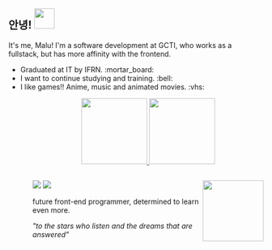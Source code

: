<h2 align="left">
  안녕! 
  <img height="40cm" src="https://i.pinimg.com/originals/9d/d1/a0/9dd1a0c90caa865e3718947e2b91d35e.gif">
</h2>
<p font-size="12px">It's me, Malu! I'm a software development at GCTI, who works as a fullstack, but has more affinity with the frontend.</p>
<ul>
  <li>Graduated at IT by IFRN. :mortar_board:</li>
  <li>I want to continue studying and training. :bell:</li>
  <li>I like games!! Anime, music and animated movies. :vhs:</li>
<ul>

<div align="center">
  <a href="https://github.com/monteiroluiza">
  <img height="130em" src="https://github-readme-stats.vercel.app/api?username=monteiroluiza&show_icons=true&theme=vue&include_all_commits=true&count_private=true"/>
  <img height="130em" src="https://github-readme-stats.vercel.app/api/top-langs/?username=monteiroluiza&layout=compact&langs_count=7&theme=vue"/>
</div>

##

<div style="display: inline_block"> 
 
 <a href = "mailto:luiza.monteiroweb@outlook.com"><img src="https://img.shields.io/badge/-Gmail-%23333?style=for-the-badge&logo=gmail&logoColor=white" target="_blank"></a>
 <a href="https://linkedin.com/in/luiza-monteiroo" target="_blank"><img src="https://img.shields.io/badge/-LinkedIn-%230077B5?style=for-the-badge&logo=linkedin&logoColor=white" target="_blank"></a>
 <img height="120cm" align="right" src="https://c.tenor.com/kmHEH_VM-y4AAAAC/spy-x-family-spy-family.gif"/>
 
<p>future front-end programmer, determined to learn even more.</p>
<i>"to the stars who listen and the dreams that are answered"<i>
</div>

